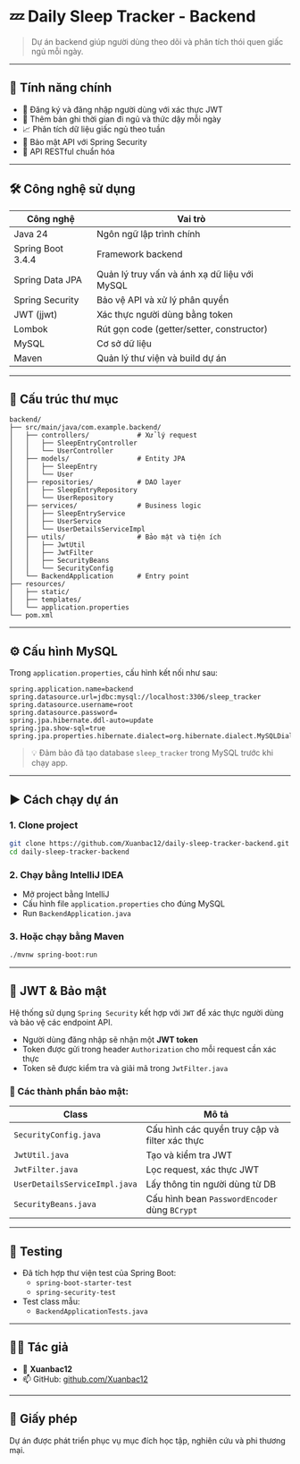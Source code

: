 # 💤 Daily Sleep Tracker - Backend

> Dự án backend giúp người dùng theo dõi và phân tích thói quen giấc ngủ mỗi ngày.

---

## 🚀 Tính năng chính

- 🧑 Đăng ký và đăng nhập người dùng với xác thực JWT
- 🛌 Thêm bản ghi thời gian đi ngủ và thức dậy mỗi ngày
- 📈 Phân tích dữ liệu giấc ngủ theo tuần
- 🔐 Bảo mật API với Spring Security
- 📄 API RESTful chuẩn hóa

---

## 🛠 Công nghệ sử dụng

| Công nghệ         | Vai trò                                  |
|------------------|--------------------------------------------|
| Java 24          | Ngôn ngữ lập trình chính                   |
| Spring Boot 3.4.4| Framework backend                          |
| Spring Data JPA  | Quản lý truy vấn và ánh xạ dữ liệu với MySQL |
| Spring Security  | Bảo vệ API và xử lý phân quyền             |
| JWT (jjwt)       | Xác thực người dùng bằng token             |
| Lombok           | Rút gọn code (getter/setter, constructor) |
| MySQL            | Cơ sở dữ liệu                              |
| Maven            | Quản lý thư viện và build dự án           |

---

## 📁 Cấu trúc thư mục

```text
backend/
├── src/main/java/com.example.backend/
│   ├── controllers/            # Xử lý request
│   │   ├── SleepEntryController
│   │   └── UserController
│   ├── models/                 # Entity JPA
│   │   ├── SleepEntry
│   │   └── User
│   ├── repositories/           # DAO layer
│   │   ├── SleepEntryRepository
│   │   └── UserRepository
│   ├── services/               # Business logic
│   │   ├── SleepEntryService
│   │   ├── UserService
│   │   └── UserDetailsServiceImpl
│   ├── utils/                  # Bảo mật và tiện ích
│   │   ├── JwtUtil
│   │   ├── JwtFilter
│   │   ├── SecurityBeans
│   │   └── SecurityConfig
│   └── BackendApplication      # Entry point
├── resources/
│   ├── static/
│   ├── templates/
│   └── application.properties
└── pom.xml
```

---

## ⚙️ Cấu hình MySQL

Trong `application.properties`, cấu hình kết nối như sau:

```properties
spring.application.name=backend
spring.datasource.url=jdbc:mysql://localhost:3306/sleep_tracker
spring.datasource.username=root
spring.datasource.password=
spring.jpa.hibernate.ddl-auto=update
spring.jpa.show-sql=true
spring.jpa.properties.hibernate.dialect=org.hibernate.dialect.MySQLDialect

```

> 💡 Đảm bảo đã tạo database `sleep_tracker` trong MySQL trước khi chạy app.

---

## ▶️ Cách chạy dự án

### 1. Clone project

```bash
git clone https://github.com/Xuanbac12/daily-sleep-tracker-backend.git
cd daily-sleep-tracker-backend
```

### 2. Chạy bằng IntelliJ IDEA

- Mở project bằng IntelliJ
- Cấu hình file `application.properties` cho đúng MySQL
- Run `BackendApplication.java`

### 3. Hoặc chạy bằng Maven

```bash
./mvnw spring-boot:run
```

---

## 🔐 JWT & Bảo mật

Hệ thống sử dụng `Spring Security` kết hợp với `JWT` để xác thực người dùng và bảo vệ các endpoint API.

- Người dùng đăng nhập sẽ nhận một **JWT token**
- Token được gửi trong header `Authorization` cho mỗi request cần xác thực
- Token sẽ được kiểm tra và giải mã trong `JwtFilter.java`

### 🧱 Các thành phần bảo mật:

| Class | Mô tả |
|-------|------|
| `SecurityConfig.java` | Cấu hình các quyền truy cập và filter xác thực |
| `JwtUtil.java`        | Tạo và kiểm tra JWT |
| `JwtFilter.java`      | Lọc request, xác thực JWT |
| `UserDetailsServiceImpl.java` | Lấy thông tin người dùng từ DB |
| `SecurityBeans.java`  | Cấu hình bean `PasswordEncoder` dùng `BCrypt` |

---

## 🧪 Testing

- Đã tích hợp thư viện test của Spring Boot:
    - `spring-boot-starter-test`
    - `spring-security-test`
- Test class mẫu:
    - `BackendApplicationTests.java`

---

## 🧑‍💻 Tác giả

- 👤 **Xuanbac12**
- 📫 GitHub: [github.com/Xuanbac12](https://github.com/Xuanbac12)

---

## 📜 Giấy phép

Dự án được phát triển phục vụ mục đích học tập, nghiên cứu và phi thương mại.
